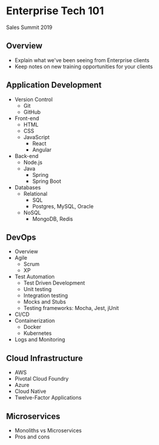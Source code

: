 # Enterprise Tech 101
Sales Summit 2019 

## Overview 

- Explain what we've been seeing from Enterprise clients
- Keep notes on new training opportunities for your clients 

## Application Development

- Version Control
  - Git
  - GitHub
- Front-end
  - HTML
  - CSS
  - JavaScript
    - React
    - Angular
- Back-end
  - Node.js 
  - Java
    - Spring 
    - Spring Boot
- Databases
  - Relational 
    - SQL
    - Postgres, MySQL, Oracle
  - NoSQL
    - MongoDB, Redis 

## DevOps

- Overview
- Agile 
  - Scrum
  - XP 
- Test Automation 
  - Test Driven Development
  - Unit testing
  - Integration testing
  - Mocks and Stubs
  - Testing frameworks: Mocha, Jest, jUnit
- CI/CD
- Containerization
  - Docker
  - Kubernetes
- Logs and Monitoring 

## Cloud Infrastructure

- AWS
- Pivotal Cloud Foundry
- Azure 
- Cloud Native
- Twelve-Factor Applications

## Microservices

- Monoliths vs Microservices
- Pros and cons 


